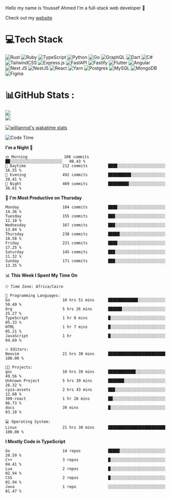 Hello my name is Youssef Ahmed I'm a full-stack web developer 👋

Check out my [website](https://youssefahmed.vercel.app)
 
# 💻Tech Stack

![Rust](https://img.shields.io/badge/rust-%23000000.svg?style=for-the-badge&logo=rust&logoColor=white) ![Ruby](https://img.shields.io/badge/ruby-%23CC342D.svg?style=for-the-badge&logo=ruby&logoColor=white) ![TypeScript](https://img.shields.io/badge/typescript-%23007ACC.svg?style=for-the-badge&logo=typescript&logoColor=white) ![Python](https://img.shields.io/badge/python-3670A0?style=for-the-badge&logo=python&logoColor=ffdd54) ![Go](https://img.shields.io/badge/go-%2300ADD8.svg?style=for-the-badge&logo=go&logoColor=white) ![GraphQL](https://img.shields.io/badge/-GraphQL-E10098?style=for-the-badge&logo=graphql&logoColor=white) ![Dart](https://img.shields.io/badge/dart-%230175C2.svg?style=for-the-badge&logo=dart&logoColor=white) ![C#](https://img.shields.io/badge/c%23-%23239120.svg?style=for-the-badge&logo=c-sharp&logoColor=white) ![TailwindCSS](https://img.shields.io/badge/tailwindcss-%2338B2AC.svg?style=for-the-badge&logo=tailwind-css&logoColor=white) ![Express.js](https://img.shields.io/badge/express.js-%23404d59.svg?style=for-the-badge&logo=express&logoColor=%2361DAFB) ![FastAPI](https://img.shields.io/badge/FastAPI-005571?style=for-the-badge&logo=fastapi) ![Fastify](https://img.shields.io/badge/fastify-%23000000.svg?style=for-the-badge&logo=fastify&logoColor=white) ![Flutter](https://img.shields.io/badge/Flutter-%2302569B.svg?style=for-the-badge&logo=Flutter&logoColor=white) ![Angular](https://img.shields.io/badge/angular-%23DD0031.svg?style=for-the-badge&logo=angular&logoColor=white) ![Next JS](https://img.shields.io/badge/Next-black?style=for-the-badge&logo=next.js&logoColor=white) ![NestJS](https://img.shields.io/badge/nestjs-%23E0234E.svg?style=for-the-badge&logo=nestjs&logoColor=white) ![React](https://img.shields.io/badge/react-%2320232a.svg?style=for-the-badge&logo=react&logoColor=%2361DAFB) ![Yarn](https://img.shields.io/badge/yarn-%232C8EBB.svg?style=for-the-badge&logo=yarn&logoColor=white) ![Postgres](https://img.shields.io/badge/postgres-%23316192.svg?style=for-the-badge&logo=postgresql&logoColor=white) ![MySQL](https://img.shields.io/badge/mysql-%2300f.svg?style=for-the-badge&logo=mysql&logoColor=white) ![MongoDB](https://img.shields.io/badge/MongoDB-%234ea94b.svg?style=for-the-badge&logo=mongodb&logoColor=white)     ![Figma](https://img.shields.io/badge/figma-%23F24E1E.svg?style=for-the-badge&logo=figma&logoColor=white)

# 📊GitHub Stats :

![](https://github-readme-stats.vercel.app/api?username=joetifa2003&theme=tokyonight&hide_border=false&include_all_commits=false&count_private=false)<br/>
![](https://github-readme-streak-stats.herokuapp.com/?user=joetifa2003&theme=tokyonight&hide_border=false)<br/>

[![willianrod's wakatime stats](https://github-readme-stats.vercel.app/api/wakatime?username=joetifa2003&layout=compact)](https://github.com/anuraghazra/github-readme-stats)
<!--START_SECTION:waka-->
![Code Time](http://img.shields.io/badge/Code%20Time-1%2C896%20hrs%2020%20mins-blue)

**I'm a Night 🦉** 

```text
🌞 Morning                108 commits         ██░░░░░░░░░░░░░░░░░░░░░░░   08.43 % 
🌆 Daytime                212 commits         ████░░░░░░░░░░░░░░░░░░░░░   16.55 % 
🌃 Evening                492 commits         ██████████░░░░░░░░░░░░░░░   38.41 % 
🌙 Night                  469 commits         █████████░░░░░░░░░░░░░░░░   36.61 % 
```
📅 **I'm Most Productive on Thursday** 

```text
Monday                   184 commits         ████░░░░░░░░░░░░░░░░░░░░░   14.36 % 
Tuesday                  155 commits         ███░░░░░░░░░░░░░░░░░░░░░░   12.10 % 
Wednesday                167 commits         ███░░░░░░░░░░░░░░░░░░░░░░   13.04 % 
Thursday                 238 commits         █████░░░░░░░░░░░░░░░░░░░░   18.58 % 
Friday                   221 commits         ████░░░░░░░░░░░░░░░░░░░░░   17.25 % 
Saturday                 145 commits         ███░░░░░░░░░░░░░░░░░░░░░░   11.32 % 
Sunday                   171 commits         ███░░░░░░░░░░░░░░░░░░░░░░   13.35 % 
```


📊 **This Week I Spent My Time On** 

```text
🕑︎ Time Zone: Africa/Cairo

💬 Programming Languages: 
Go                       10 hrs 51 mins      █████████████░░░░░░░░░░░░   50.49 % 
Org                      5 hrs 26 mins       ██████░░░░░░░░░░░░░░░░░░░   25.27 % 
TypeScript               1 hr 8 mins         █░░░░░░░░░░░░░░░░░░░░░░░░   05.33 % 
HTML                     1 hr 7 mins         █░░░░░░░░░░░░░░░░░░░░░░░░   05.21 % 
JavaScript               1 hr                █░░░░░░░░░░░░░░░░░░░░░░░░   04.69 % 

🔥 Editors: 
Neovim                   21 hrs 30 mins      █████████████████████████   100.00 % 

🐱‍💻 Projects: 
goc                      10 hrs 39 mins      ████████████░░░░░░░░░░░░░   49.56 % 
Unknown Project          5 hrs 39 mins       ███████░░░░░░░░░░░░░░░░░░   26.32 % 
cyza-assets              2 hrs 43 mins       ███░░░░░░░░░░░░░░░░░░░░░░   12.68 % 
309-react                1 hr 26 mins        ██░░░░░░░░░░░░░░░░░░░░░░░   06.73 % 
docs                     39 mins             █░░░░░░░░░░░░░░░░░░░░░░░░   03.10 % 

💻 Operating System: 
Linux                    21 hrs 30 mins      █████████████████████████   100.00 % 
```

**I Mostly Code in TypeScript** 

```text
Go                       14 repos            █████░░░░░░░░░░░░░░░░░░░░   20.59 % 
C++                      3 repos             █░░░░░░░░░░░░░░░░░░░░░░░░   04.41 % 
Lua                      2 repos             █░░░░░░░░░░░░░░░░░░░░░░░░   02.94 % 
CSS                      2 repos             █░░░░░░░░░░░░░░░░░░░░░░░░   02.94 % 
Java                     1 repo              ░░░░░░░░░░░░░░░░░░░░░░░░░   01.47 % 
```




<!--END_SECTION:waka-->
